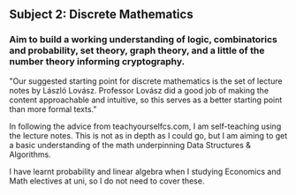 ## Subject 2: Discrete Mathematics
### Aim to build a working understanding of logic, combinatorics and probability, set theory, graph theory, and a little of the number theory informing cryptography.

"Our suggested starting point for discrete mathematics is the set of lecture notes by László Lovász. 
Professor Lovász did a good job of making the content approachable and intuitive, so this serves as a better starting point than more formal texts."

In following the advice from teachyourselfcs.com, I am self-teaching using the lecture notes. This is not as in depth as I could go, but I am aiming to get a basic understanding of the math underpinning Data Structures & Algorithms.

I have learnt probability and linear algebra when I studying Economics and Math electives at uni, so I do not need to cover these. 
